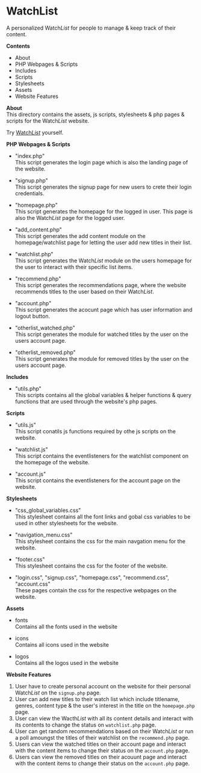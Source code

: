 # WatchList
A personalized Watch*List* for people to manage & keep track of their content.

**Contents**
- About
- PHP Webpages & Scripts
- Includes
- Scripts
- Stylesheets
- Assets
- Website Features

**About**</br>
This directory contains the assets, js scripts, stylesheets & php pages & scripts for the Watch*List* website.

Try [Watch*List*](https://webdevdbcourses.prattsi.org/~gpatil/watchlist/index.php) yourself.

**PHP Webpages & Scripts**</br>
- "index.php"<br>
This script generates the login page which is also the landing page of the website.

- "signup.php"<br>
This script generates the signup page for new users to crete their login credentials.

- "homepage.php"<br>
This script generates the homepage for the logged in user. This page is also the Watch*List* page for the logged user.

- "add_content.php"<br>
This script generates the add content module on the homepage/watchlist page for letting the user add new titles in their list.

- "watchlist.php"<br>
This script generates the Watch*List* module on the users homepage for the user to interact with their specific list items.

- "recommend.php"<br>
This script generates the recommendations page, where the website recommends titles to the user based on their Watch*List*.

- "account.php"<br>
This script generates the acocunt page which has user information and logout button.

- "otherlist_watched.php"<br>
This script generates the module for watched titles by the user on the users account page.

- "otherlist_removed.php"<br>
This script generates the module for removed titles by the user on the users account page.

**Includes**</br>
- "utils.php"<br>
This scripts contains all the global variables & helper functions & query functions that are used through the website's php pages.

**Scripts**</br>
- "utils.js"<br>
This script conatils js functions required by othe js scripts on the website.

- "watchlist.js"<br>
This script contains the eventlisteners for the watchlist component on the homepage of the website.

- "account.js"<br>
This script contains the eventlisteners for the account page on the website.

**Stylesheets**</br>
- "css_global_variables.css"<br>
This stylesheet contains all the font links and gobal css variables to be used in other stylesheets for the website.

- "navigation_menu.css"<br>
This stylesheet contains the css for the main navgation menu for the website.

- "footer.css"<br>
This stylesheet contains the css for the footer of the website.

- "login.css", "signup.css", "homepage.css", "recommend.css", "account.css"<br>
These pages contain the css for the respective webpages on the website.

**Assets**</br>
- fonts</br>
Contains all the fonts used in the website

- icons</br>
Contains all icons used in the website

- logos</br>
Contains all the logos used in the website

**Website Features**</br>
  1. User have to create personal account on the website for their personal Watch*List* on the ```signup.php``` page.
  2. User can add new titles to their watch list which include titlename, genres, content type & the user's interest in the title on the ```homepage.php``` page.
  3. User can view the Wacth*List* with all its content details and interact with its contents to change the status on ```watchlist.php``` page.
  4. User can get random recommendations based on their Watch*List* or run a poll amoungst the titles of their watchlist on the ```recommend.php``` page.
  5. Users can view the watched titles on their account page and interact with the content items to change their status on the ```account.php``` page.
  6. Users can view the removed titles on their acouunt page and interact with the content items to change their status on the ```account.php``` page.
